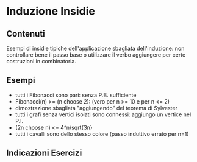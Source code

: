 # Induzione Insidie

## Contenuti

Esempi di insidie tipiche dell'applicazione sbagliata dell'induzione: non controllare bene il passo base o utilizzare il verbo aggiungere per certe costruzioni in combinatoria.

## Esempi

- tutti i Fibonacci sono pari: senza P.B. sufficiente
- Fibonacci(n) >= (n choose 2): (vero per n >= 10 e per n <= 2)
- dimostrazione sbagliata "aggiungendo" del teorema di Sylvester
- tutti i grafi senza vertici isolati sono connessi: aggiungo un vertice nel P.I.
- (2n choose n) <= 4^n/sqrt{3n}
- tutti i cavalli sono dello stesso colore (passo induttivo errato per n=1)

## Indicazioni Esercizi

